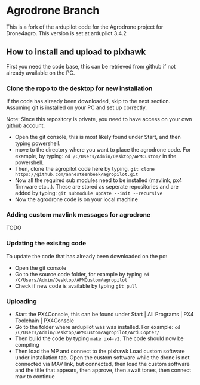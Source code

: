 # Agrodrone Branch
This is a fork of the ardupilot code for the Agrodrone project for Drone4agro.
This version is set at ardupilot 3.4.2

## How to install and upload to pixhawk
First you need the code base, this can be retrieved from github if not already available on the PC.

### Clone the ropo to the desktop for new installation
If the code has already been downloaded, skip to the next section.
Assuming git is installed on your PC and set up correctly.

Note: Since this repository is private, you need to have access on your own github account.

- Open the git console, this is most likely found under Start, and then typing powershell.
- move to the directory where you want to place the agrodrone code. For example, by typing: `cd /C/Users/Admin/Desktop/APMCustom/` in the powershell.
- Then, clone the agropilot code here by typing, `git clone https://github.com/annesteenbeek/agropilot.git`
- Now all the required sub modules need to be installed (mavlink, px4 firmware etc...). These are stored as seperate repositories and are added by typing: `git submodule update --init --recursive`
- Now the agrodrone code is on your local machine

### Adding custom mavlink messages for agrodrone
TODO

### Updating the exisitng code
To update the code that has already been downloaded on the pc:
- Open the git console 
- Go to the source code folder, for example by typing `cd /C/Users/Admin/Desktop/APMCustom/agropilot`
- Check if new code is available by typing `git pull`

### Uploading 
- Start the PX4Console, this can be found under Start | All Programs | PX4 Toolchain | PX4Console
- Go to the folder where ardupilot was was installed. For example: `cd /C/Users/Admin/Desktop/APMCustom/agropilot/ArduCopter/`
- Then build the code by typing `make px4-v2`. The code should now be compiling
- Then load the MP and connect to the pixhawk Load custom software under installation tab. Open the custom software while the drone is not connected via MAV link, but connected, then load the custom software and the title that appears, then approve, then await tones, then connect mav to continue 

